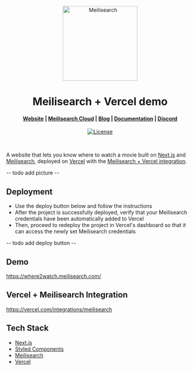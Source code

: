 <p align="center">
  <a href="https://www.meilisearch.com/" target="_blank">
    <img src="https://raw.githubusercontent.com/meilisearch/meilisearch/main/assets/logo.svg" alt="Meilisearch" width="200" height="200" />
  </a>
</p>

<h1 align="center">Meilisearch + Vercel demo</h1>

<h4 align="center">
  <a href="https://www.meilisearch.com.">Website</a> |
  <a href="https://www.meilisearch.com/cloud/">Meilisearch Cloud</a> |
  <a href="https://blog.meilisearch.com/">Blog</a> |
  <a href="https://www.meilisearch.com/docs/">Documentation</a> |
  <a href="https://discord.meilisearch.com/">Discord</a>
</h4>

<p align="center">
  <a href="https://github.com/meilisearch/demo-movies/blob/main/LICENCE"><img src="https://img.shields.io/badge/license-MIT-informational" alt="License"></a>
</p>
<br/>

A website that lets you know where to watch a movie built on [Next.js](https://nextjs.org/) and [Meilisearch](https://www.meilisearch.com), deployed on [Vercel](https://vercel.com/) with the [Meilisearch + Vercel integration](https://vercel.com/integrations/meilisearch).

-- todo add picture --

## Deployment
- Use the deploy button below and follow the instructions
- After the project is successfully deployed, verify that your Meilisearch credentials have been automatically added to Vercel
- Then, proceed to redeploy the project in Vercel's dashboard so that it can access the newly set Meilisearch credentials

-- todo add deploy button --

## Demo

https://where2watch.meilisearch.com/

## Vercel + Meilisearch Integration

https://vercel.com/integrations/meilisearch

## Tech Stack

- [Next.js](https://nextjs.org/)
- [Styled Components](https://styled-components.com/)
- [Meilisearch](https://www.meilisearch.com)
- [Vercel](https://vercel.com/)
